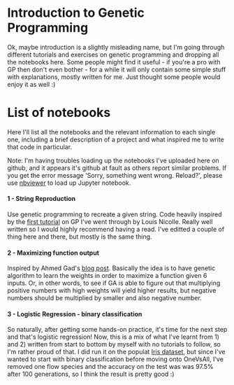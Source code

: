 # Introduction to Genetic Programming

Ok, maybe introduction is a slightly misleading name, but I'm going through different tutorials and exercises on genetic programming 
and dropping all the notebooks here. Some people might find it useful - if you're a pro with GP then don't even bother - for a while
it will only contain some simple stuff with explanations, mostly written for me. Just thought some people would enjoy it as well :)

# List of notebooks

Here I'll list all the notebooks and the relevant information to each single one, including a brief description of a project and what inspired me to write that code in particular.

Note: I'm having troubles loading up the notebooks I've uploaded here on github, and it appears it's github at fault as others report similar problems. If you get the error message 'Sorry, something went wrong. Reload?', please use [nbviewer](https://nbviewer.jupyter.org/) to load up Jupyter notebook.

#### 1 - String Reproduction

Use genetic programming to recreate a given string. Code heavily inspired by the [first tutorial](https://blog.sicara.com/getting-started-genetic-algorithms-python-tutorial-81ffa1dd72f9) on GP I've went through by Louis Nicolle. Really well written so I would highly recommend having a read. I've editted a couple of thing here and there, but mostly is the same thing.

#### 2 - Maximizing function output

Inspired by Ahmed Gad's [blog post](https://towardsdatascience.com/genetic-algorithm-implementation-in-python-5ab67bb124a6). Basically the idea is to have genetic algorithm to learn the weights in order to maximize a function given 6 inputs. Or, in other words, to see if GA is able to figure out that multiplying positive numbers with high weights will yield higher results, but negative numbers should be multiplied by smaller and also negative number.

#### 3 - Logistic Regression - binary classification

So naturally, after getting some hands-on practice, it's time for the next step and that's logistic regression! Now, this is a mix of what I've learnt from 1) and 2) written from start to bottom by myself with no tutorials to follow, so I'm rather proud of that. I did run it on the populat [Iris dataset](https://en.wikipedia.org/wiki/Iris_flower_data_set), but since I've wanted to start with binary classification before moving onto OneVsAll, I've removed one flow species and the accuracy on the test was was 97.5% after 100 generations, so I think the result is pretty good :)
